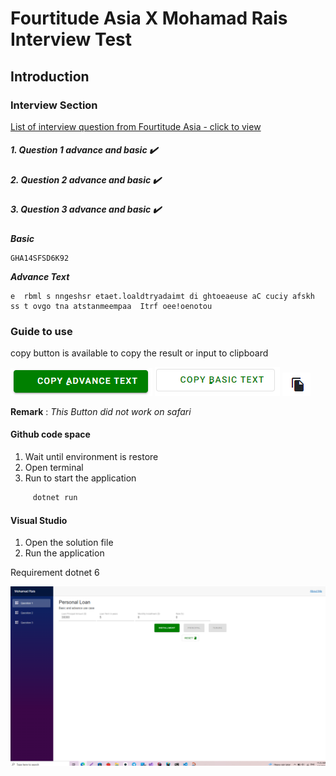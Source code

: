 # Fourtitude Asia X Mohamad Rais Interview Test

## Introduction



### Interview Section
[List of interview question from Fourtitude Asia - click to view ](/Asset/net-application.doc)


##### 1. Question 1 advance and basic :heavy_check_mark:

##### 2. Question 2 advance and basic  :heavy_check_mark:

##### 3. Question 3 advance and basic  :heavy_check_mark:

***Basic***
```textmate
GHA14SFSD6K92
```

***Advance Text***
```textmate
e  rbml s nngeshsr etaet.loaldtryadaimt di ghtoeaeuse aC cuciy afskh ss t ovgo tna atstanmeempaa  Itrf oee!oenotou
```

### Guide to use

copy button is available to copy the result or input to clipboard

![](Asset/copy-button.png)  ![](Asset/copy-button2.png) ![](Asset/copy-icon.png)

 **Remark** : *This Button did not work on safari*

#### Github code space
1. Wait until environment is restore
2. Open terminal
3. Run  to start the application

```bash 
     dotnet run 
  ```
#### Visual Studio
1. Open the solution file
2. Run the application
  
Requirement  dotnet 6

![](Asset/Preview.png)
